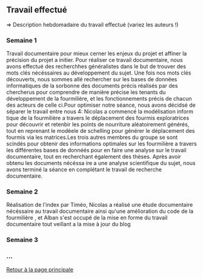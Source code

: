## Travail effectué 

=> Description hebdomadaire du travail effectué (variez les auteurs !)

### Semaine 1
 Travail documentaire pour mieux cerner les enjeux du projet et affiner la précision du projet a initier. Pour réaliser ce travail documentaire, nous avons effectué  des recherchhes généralistes dans le but de trouver des mots clés nécéssaires au développement du sujet. Une fois nos mots clés découverts, nous sommes allé rechercher sur les bases de données informatiques de la sorbonne des documents précis réalisés par des chercherus pour comprendre de manière précise les tenants du développement de la  fourmilière, et les fonctionnements précis de chacun des acteurs de celle ci.Pour optimiser notre séance, nous avons décidsé de séparer le travail entre nous 4: Nicolas a commencé la modélisation inform tique de la fourmilière a travers le déplacement des fourmis exploratrices pour découvrir et retenbir les points de nourriture aléatoirement générés, tout en reprenant le modèele de schelling pour générer le déplacement des fourmis via les matrices.Les trois autres membres du groupe se sont scindés pour obtenir des informations optimales sur les fourmilière a travers les différentes bases de donnéés pour en faire une analyse sur le travail documentaire, tout en recherchant également des thèses. Après avoir obtenu les documents nécéssa  ire a une analyse scientifique du sujet, nous avons terminé la séance en complétant le travail de recherche documentaire.


### Semaine 2 
Réalisation de l'index par Timéo, Nicolas a réalisé une étude documentaire nécéssaire au travail documentaire ainsi qu'une amélioration du code de la fourmilière , et Alban s'est occupé de la mise en forme du travail documentaire tout veillant a la mise à jour du blog
### Semaine 3
### ...

<a href="index.html"> Retour à la page principale </a>
